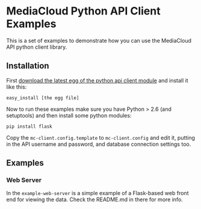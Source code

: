 MediaCloud Python API Client Examples
=====================================

This is a set of examples to demonstrate how you can use the MediaCloud API python client
library.

Installation
------------

First [download the latest egg of the python api client module](https://github.com/c4fcm/MediaCloud-API-Client/tree/master/dist) and install it like this:

    easy_install [the egg file]

Now to run these examples make sure you have Python > 2.6 (and setuptools) and then install 
some python modules:
    
    pip install flask
    
Copy the `mc-client.config.template` to `mc-client.config` and edit it, putting in the 
API username and password, and database connection settings too.

Examples
--------

### Web Server

In the `example-web-server` is a simple example of a Flask-based web front end for viewing the data.
Check the README.md in there for more info.
